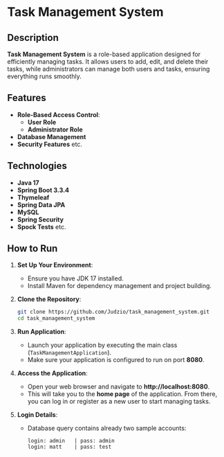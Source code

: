 # Task Management System

## Description

**Task Management System** is a role-based application designed for efficiently managing tasks. It allows users to add, edit, and delete their tasks, while administrators can manage both users and tasks, ensuring everything runs smoothly.

## Features

- **Role-Based Access Control**:
    - **User Role**
    - **Administrator Role**
- **Database Management**
- **Security Features**
etc.

## Technologies

- **Java 17**
- **Spring Boot 3.3.4**
- **Thymeleaf**
- **Spring Data JPA**
- **MySQL**
- **Spring Security**
- **Spock Tests**
etc.

## How to Run

1. **Set Up Your Environment**:
    - Ensure you have JDK 17 installed.
    - Install Maven for dependency management and project building.

2. **Clone the Repository**:
   ```bash
   git clone https://github.com/Judzio/task_management_system.git
   cd task_management_system

3. **Run Application**:
    - Launch your application by executing the main class (`TaskManagementApplication`).
    - Make sure your application is configured to run on port **8080**.

4. **Access the Application**:
    - Open your web browser and navigate to **http://localhost:8080**.
    - This will take you to the **home page** of the application. From there, you can log in or register as a new user to start managing tasks.

5. **Login Details**:
    - Database query contains already two sample accounts:
      ```
      login: admin   | pass: admin
      login: matt    | pass: test
      ```
